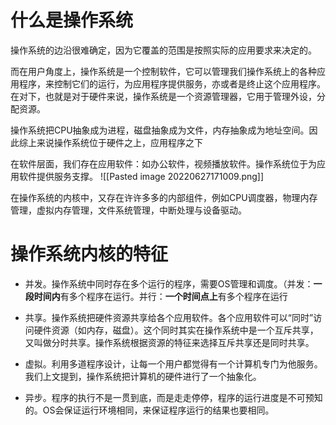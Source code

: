 # 什么是操作系统
操作系统的边沿很难确定，因为它覆盖的范围是按照实际的应用要求来决定的。

而在用户角度上，操作系统是一个控制软件，它可以管理我们操作系统上的各种应用程序，来控制它们的运行，为应用程序提供服务，亦或者是终止这个应用程序。在对下，也就是对于硬件来说，操作系统是一个资源管理器，它用于管理外设，分配资源。

操作系统把CPU抽象成为进程，磁盘抽象成为文件，内存抽象成为地址空间。因此综上来说操作系统位于硬件之上，应用程序之下

在软件层面，我们存在应用软件：如办公软件，视频播放软件。操作系统位于为应用软件提供服务支撑。
![[Pasted image 20220627171009.png]]

在操作系统的内核中，又存在许许多多的内部组件，例如CPU调度器，物理内存管理，虚拟内存管理，文件系统管理，中断处理与设备驱动。

# 操作系统内核的特征
* 并发。操作系统中同时存在多个运行的程序，需要OS管理和调度。（并发：**一段时间内**有多个程序在运行。并行：**一个时间点上**有多个程序在运行


* 共享。操作系统把硬件资源共享给各个应用软件。各个应用软件可以“同时”访问硬件资源（如内存，磁盘）。这个同时其实在操作系统中是一个互斥共享，又叫做分时共享。操作系统根据资源的特征来选择互斥共享还是同时共享。


* 虚拟。利用多道程序设计，让每一个用户都觉得有一个计算机专门为他服务。我们上文提到，操作系统把计算机的硬件进行了一个抽象化。


* 异步。程序的执行不是一贯到底，而是走走停停，程序的运行进度是不可预知的。OS会保证运行环境相同，来保证程序运行的结果也要相同。

